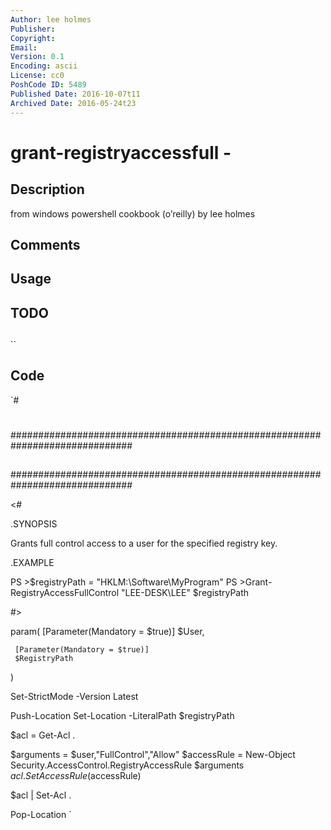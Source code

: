 ```yaml
---
Author: lee holmes
Publisher: 
Copyright: 
Email: 
Version: 0.1
Encoding: ascii
License: cc0
PoshCode ID: 5489
Published Date: 2016-10-07t11
Archived Date: 2016-05-24t23
---
```


# grant-registryaccessfull - 

## Description

from windows powershell cookbook (o’reilly) by lee holmes

## Comments



## Usage



## TODO



## 

``

## Code

`#
 #
 ##############################################################################
 ##
 ##
 ##
 ##############################################################################
 
 <#
 
 .SYNOPSIS
 
 Grants full control access to a user for the specified registry key.
 
 .EXAMPLE
 
 PS >$registryPath = "HKLM:\Software\MyProgram"
 PS >Grant-RegistryAccessFullControl "LEE-DESK\LEE" $registryPath
 
 #>
 
 param(
     [Parameter(Mandatory = $true)]
     $User,
 
     [Parameter(Mandatory = $true)]
     $RegistryPath
 )
 
 Set-StrictMode -Version Latest
 
 Push-Location
 Set-Location -LiteralPath $registryPath
 
 $acl = Get-Acl .
 
 $arguments = $user,"FullControl","Allow"
 $accessRule = New-Object Security.AccessControl.RegistryAccessRule $arguments
 $acl.SetAccessRule($accessRule)
 
 $acl | Set-Acl  .
 
 Pop-Location
`

